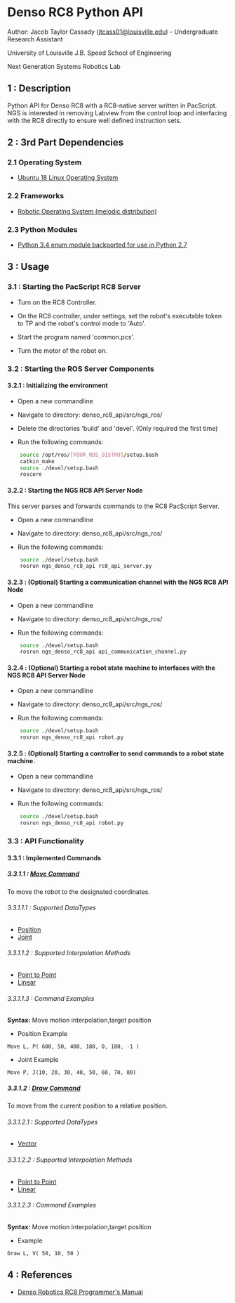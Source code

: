 # Denso RC8 Python API
Author: Jacob Taylor Cassady (jtcass01@louisville.edu) - Undergraduate Research Assistant

University of Louisville J.B. Speed School of Engineering

Next Generation Systems Robotics Lab

## 1 : Description
Python API for Denso RC8 with a RC8-native server written in PacScript.  NGS is interested in removing Labview from the control loop and interfacing with the RC8 directly to ensure well defined instruction sets.

## 2 : 3rd Part Dependencies
### 2.1 Operating System
* [Ubuntu 18 Linux Operating System](https://www.ubuntu.com/)
### 2.2 Frameworks
* [Robotic Operating System (melodic distribution)](http://wiki.ros.org/melodic)
### 2.3 Python Modules
* [Python 3.4 enum module backported for use in Python 2.7](https://pypi.org/project/enum34/)

## 3 : Usage
### 3.1 : Starting the PacScript RC8 Server
* Turn on the RC8 Controller.

* On the RC8 controller, under settings, set the robot's executable token to TP and the robot's control mode to 'Auto'.

* Start the program named 'common.pcs'.

* Turn the motor of the robot on.

### 3.2 : Starting the ROS Server Components
#### 3.2.1 : Initializing the environment
* Open a new commandline

* Navigate to directory: denso_rc8_api/src/ngs_ros/

* Delete the directories 'build' and 'devel'. (Only required the first time)

* Run the following commands:
```bash
	source /opt/ros/[YOUR_ROS_DISTRO]/setup.bash
	catkin_make
	source ./devel/setup.bash
	roscore
```

#### 3.2.2 : Starting the NGS RC8 API Server Node
This server parses and forwards commands to the RC8 PacScript Server.
* Open a new commandline

* Navigate to directory: denso_rc8_api/src/ngs_ros/

* Run the following commands:
```bash
	source ./devel/setup.bash
	rosrun ngs_denso_rc8_api rc8_api_server.py
```

#### 3.2.3 : (Optional) Starting a communication channel with the NGS RC8 API Node
* Open a new commandline

* Navigate to directory: denso_rc8_api/src/ngs_ros/

* Run the following commands:
```bash
	source ./devel/setup.bash
	rosrun ngs_denso_rc8_api api_communication_channel.py
```

#### 3.2.4 : (Optional) Starting a robot state machine to interfaces with the NGS RC8 API Server Node
* Open a new commandline

* Navigate to directory: denso_rc8_api/src/ngs_ros/

* Run the following commands:
```bash
	source ./devel/setup.bash
	rosrun ngs_denso_rc8_api robot.py
```

#### 3.2.5 : (Optional) Starting a controller to send commands to a robot state machine.
* Open a new commandline

* Navigate to directory: denso_rc8_api/src/ngs_ros/

* Run the following commands:
```bash
	source ./devel/setup.bash
	rosrun ngs_denso_rc8_api robot.py
```

### 3.3 : API Functionality
#### 3.3.1 : Implemented Commands
##### 3.3.1.1 : [Move Command](https://densorobotics.com/content/user_manuals/19/000207.html)
To move the robot to the designated coordinates.
###### 3.3.1.1.1 : Supported DataTypes
* [Position](https://densorobotics.com/content/user_manuals/19/000456.html)
* [Joint](https://densorobotics.com/content/user_manuals/19/000457.html)
###### 3.3.1.1.2 : Supported Interpolation Methods
* [Point to Point](https://densorobotics.com/content/user_manuals/19/001615.html)
* [Linear](https://densorobotics.com/content/user_manuals/19/001616.html)
###### 3.3.1.1.3 : Command Examples
**Syntax:** Move motion interpolation,target position

* Position Example
```PacScript
Move L, P( 600, 50, 400, 180, 0, 180, -1 )
```

* Joint Example
```PacScript
Move P, J(10, 20, 30, 40, 50, 60, 70, 80)
```

##### 3.3.1.2 : [Draw Command](https://densorobotics.com/content/user_manuals/19/000193.html)
To move from the current position to a relative position.
###### 3.3.1.2.1 : Supported DataTypes
* [Vector](https://densorobotics.com/content/user_manuals/19/000455.html)
###### 3.3.1.2.2 : Supported Interpolation Methods
* [Point to Point](https://densorobotics.com/content/user_manuals/19/001615.html)
* [Linear](https://densorobotics.com/content/user_manuals/19/001616.html)
###### 3.3.1.2.3 : Command Examples 
**Syntax:** Move motion interpolation,target position
* Example
```
Draw L, V( 50, 10, 50 )
```

## 4 : References
* [Denso Robotics RC8 Programmer's Manual](https://densorobotics.com/content/user_manuals/19/001301.html)
